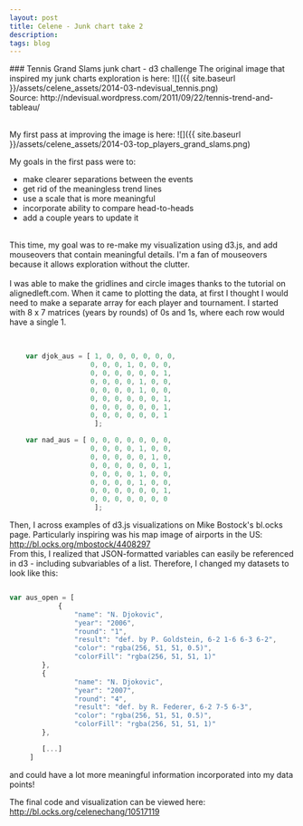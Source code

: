 ```yaml
---
layout: post
title: Celene - Junk chart take 2
description:
tags: blog
---
```

<section>
	<section>
### Tennis Grand Slams junk chart - d3 challenge
The original image that inspired my junk charts exploration is here:
![]({{ site.baseurl }}/assets/celene_assets/2014-03-ndevisual_tennis.png)<br>
Source: http://ndevisual.wordpress.com/2011/09/22/tennis-trend-and-tableau/<br><br>

My first pass at improving the image is here:
![]({{ site.baseurl }}/assets/celene_assets/2014-03-top_players_grand_slams.png)

My goals in the first pass were to:
* make clearer separations between the events<br>
* get rid of the meaningless trend lines<br>
* use a scale that is more meaningful<br>
* incorporate ability to compare head-to-heads<br>
* add a couple years to update it<br><br>

This time, my goal was to re-make my visualization using d3.js, and add mouseovers that contain meaningful details. I'm a fan of mouseovers because it allows exploration without the clutter.<br><br>
I was able to make the gridlines and circle images thanks to the tutorial on alignedleft.com. When it came to plotting the data, at first I thought I would need to make a separate array for each player and tournament. I started with 8 x 7 matrices (years by rounds) of 0s and 1s, where each row would have a single 1.<br><br>

```javascript

	var djok_aus = [ 1, 0, 0, 0, 0, 0, 0,
                    0, 0, 0, 1, 0, 0, 0,
                    0, 0, 0, 0, 0, 0, 1,
                    0, 0, 0, 0, 1, 0, 0,
                    0, 0, 0, 0, 1, 0, 0,
                    0, 0, 0, 0, 0, 0, 1,
                    0, 0, 0, 0, 0, 0, 1,
                    0, 0, 0, 0, 0, 0, 1
                     ];

    var nad_aus = [ 0, 0, 0, 0, 0, 0, 0,
                    0, 0, 0, 0, 1, 0, 0,
                    0, 0, 0, 0, 0, 1, 0,
                    0, 0, 0, 0, 0, 0, 1,
                    0, 0, 0, 0, 1, 0, 0,
                    0, 0, 0, 0, 1, 0, 0,
                    0, 0, 0, 0, 0, 0, 1,
                    0, 0, 0, 0, 0, 0, 0
                     ];
```

Then, I across examples of d3.js visualizations on Mike Bostock's bl.ocks page. Particularly inspiring was his map image of airports in the US: http://bl.ocks.org/mbostock/4408297<br>
From this, I realized that JSON-formatted variables can easily be referenced in d3 - including subvariables of a list. Therefore, I changed my datasets to look like this:

```javascript

var aus_open = [
            {
                "name": "N. Djokovic",
                "year": "2006",
                "round": "1",
                "result": "def. by P. Goldstein, 6-2 1-6 6-3 6-2",
                "color": "rgba(256, 51, 51, 0.5)",
                "colorFill": "rgba(256, 51, 51, 1)"
        },
        {
                "name": "N. Djokovic",
                "year": "2007",
                "round": "4",
                "result": "def. by R. Federer, 6-2 7-5 6-3",
                "color": "rgba(256, 51, 51, 0.5)",
                "colorFill": "rgba(256, 51, 51, 1)"
        },

        [...]
     ]
```

and could have a lot more meaningful information incorporated into my data points!<br>

The final code and visualization can be viewed here: http://bl.ocks.org/celenechang/10517119<br><br>





</section>
</section>
